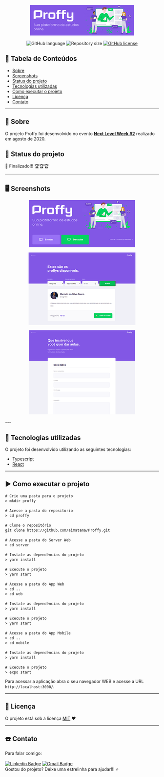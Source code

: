 <p align="center">
  <img src="./screenshots/logoApp.png">
</p>

<div align="center">

![GitHub language](https://img.shields.io/github/languages/count/aimatama/Proffy?color=%2304D361)
![Repository size](https://img.shields.io/github/repo-size/aimatama/Proffy)
[![GitHub license](https://img.shields.io/github/license/aimatama/Proffy)](https://github.com/aimatama/Proffy/blob/master/LICENSE)<space> <space>

</div>

## 📑 Tabela de Conteúdos

- [Sobre](#-Sobre)
- [Screenshots](#-Screenshots)
- [Status do projeto](#-Status-do-projeto)
- [Tecnologias utilizadas](#-Tecnologias-utilizadas)
- [Como executar o projeto](#-Como-executar-o-projeto)
- [Licença](#-Licença)
- [Contato](#-Contato)

---

## 💬 Sobre

O projeto Proffy foi desenvolvido no evento **[Next Level Week #2](https://nextlevelweek.com/)** realizado em agosto de 2020.

## 🏁 Status do projeto

🏁 Finalizado!!! 🏆🏆🏆

---

## 🖥 Screenshots

<p align="center">
    <img src="./screenshots/screenshot01.png">
</p>
<p align="center">
    <img src="./screenshots/screenshot02.png">
</p>
<p align="center">
    <img src="./screenshots/screenshot03.png">
</p>
---

## 🚀 Tecnologias utilizadas

O projeto foi desenvolvido utilizando as seguintes tecnologias:

- [Typescript](https://www.typescriptlang.org/)
- [React](https://reactjs.org/)

---

## ▶️ Como executar o projeto

```
# Crie uma pasta para o projeto
> mkdir proffy

# Acesse a pasta do repositorio
> cd proffy

# Clone o repositório
git clone https://github.com/aimatama/Proffy.git

# Acesse a pasta do Server Web
> cd server

# Instale as dependências do projeto
> yarn install

# Execute o projeto
> yarn start

# Acesse a pasta do App Web
> cd ..
> cd web

# Instale as dependências do projeto
> yarn install

# Execute o projeto
> yarn start

# Acesse a pasta do App Mobile
> cd ..
> cd mobile

# Instale as dependências do projeto
> yarn install

# Execute o projeto
> expo start

```

Para acessar a aplicação abra o seu navegador WEB e acesse a URL `http://localhost:3000/`.

---

## 📜 Licença

O projeto está sob a licença [MIT](./LICENSE) ❤️

---

## ☎️ Contato

Para falar comigo:
<br/><br/>
[![Linkedin Badge](https://img.shields.io/badge/-AIMatama-blue?style=flat-square&logo=Linkedin&logoColor=white&link=https://www.linkedin.com/in/aimatama/)](https://www.linkedin.com/in/aimatama/)
[![Gmail Badge](https://img.shields.io/badge/-aimatama@gmail.com-c14438?style=flat-square&logo=Gmail&logoColor=white&link=mailto:aimatama@gmail.com)](mailto:aimatama@gmail.com)
<br/>
Gostou do projeto? Deixe uma estrelinha para ajudar!!! ⭐
